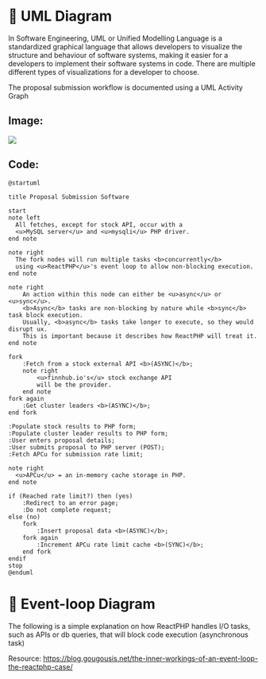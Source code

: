 # 🫡 UML Diagram
In Software Engineering, UML or Unified Modelling Language is a standardized graphical language that allows developers to visualize the structure and behaviour of software systems, making it easier for a developers to implement their software systems in code. There are multiple different types of visualizations for a developer to choose.

The proposal submission workflow is documented using a UML Activity Graph

## Image:

[![](https://img.plantuml.biz/plantuml/svg/TLHDJzj04BtxLyoDHA9m1veIKRL5waTAuD3ZUZs9LrdlclqW-D_tpJg1a1OfYkprp9lttipiTKmgfDpPgaecMQP5yBsFoj8orvs9qNX7IxzAMnMugafqvNnYihnA5T7SMbfnqYt7K-9dpNsYbGyKazSRcYzkJybhdGDjJMf94LAkykp7iFpzdIA79mvNvtb6oZLotWtnqPfoilYse2OO19nLZAzIj1fB1xDkfVPzor9hWsyDHrG0bv0TTTacqqDCKd4JwQgUQU_08R1BThWwhsT8pj6ujTIyOwKJgadLaqZyX2YotlUKF2bh_HRuxaDj8KXI-9brJl3bNLvmnH50nJkHRHpXBnQQf9KZnY47gbdggpWuNIJ3DhplNyyA4iZFnvDwjjE3JhnbL0_aLCeuthO6if7p9eLAv05nAj0FCKFUS2hnwgX6KXkqsBirQCA6CPLFANf8uO6sFjk66XD3HiFpymxoNcJAh-jzI0f6rgnLZamc4NgaWwdHgHQUxcqVsvO2guIWGq-bjGNrueiC6As2xp11usJnS-BWCASOCH4mcI___BoPYeJBadJKaU9bdgsCSsskpum_YSNpFPfk5SGMj488lO5GweD_CetCe02yS2jJfzRAk97WLqwaROxWXCLGI8Z_a9Ba8gcwMFW-MmL-O_N04HCRnMWn147TvK7GM-1teX-mJE2Nf7A_t-66ap8sxZz7MUbqy7q7CUuXJHQ_blTJ18zspnStULpbrviW21zhW79vDFFmLXAAfn-npcJSXuux7mPCF6u7aHeK7COoeEPXdysA9Z8DBJS71JvDfG6E9WF7wUZo7JSci4vbCR558O1T3z2nunUVlI2IzXsMNxZnO-O8gcmnWHFdHvoNkIf9jmxoqu5dAgd_3jHHptV9Ed0d5qPnwvNzJhJW7C6yZ04Up0etgk-hQppZ3luB)](https://editor.plantuml.com/uml/TLHDJzj04BtxLyoDHA9m1veIKRL5waTAuD3ZUZs9LrdlclqW-D_tpJg1a1OfYkprp9lttipiTKmgfDpPgaecMQP5yBsFoj8orvs9qNX7IxzAMnMugafqvNnYihnA5T7SMbfnqYt7K-9dpNsYbGyKazSRcYzkJybhdGDjJMf94LAkykp7iFpzdIA79mvNvtb6oZLotWtnqPfoilYse2OO19nLZAzIj1fB1xDkfVPzor9hWsyDHrG0bv0TTTacqqDCKd4JwQgUQU_08R1BThWwhsT8pj6ujTIyOwKJgadLaqZyX2YotlUKF2bh_HRuxaDj8KXI-9brJl3bNLvmnH50nJkHRHpXBnQQf9KZnY47gbdggpWuNIJ3DhplNyyA4iZFnvDwjjE3JhnbL0_aLCeuthO6if7p9eLAv05nAj0FCKFUS2hnwgX6KXkqsBirQCA6CPLFANf8uO6sFjk66XD3HiFpymxoNcJAh-jzI0f6rgnLZamc4NgaWwdHgHQUxcqVsvO2guIWGq-bjGNrueiC6As2xp11usJnS-BWCASOCH4mcI___BoPYeJBadJKaU9bdgsCSsskpum_YSNpFPfk5SGMj488lO5GweD_CetCe02yS2jJfzRAk97WLqwaROxWXCLGI8Z_a9Ba8gcwMFW-MmL-O_N04HCRnMWn147TvK7GM-1teX-mJE2Nf7A_t-66ap8sxZz7MUbqy7q7CUuXJHQ_blTJ18zspnStULpbrviW21zhW79vDFFmLXAAfn-npcJSXuux7mPCF6u7aHeK7COoeEPXdysA9Z8DBJS71JvDfG6E9WF7wUZo7JSci4vbCR558O1T3z2nunUVlI2IzXsMNxZnO-O8gcmnWHFdHvoNkIf9jmxoqu5dAgd_3jHHptV9Ed0d5qPnwvNzJhJW7C6yZ04Up0etgk-hQppZ3luB)

## Code:
```plantuml
@startuml

title Proposal Submission Software

start
note left
  All fetches, except for stock API, occur with a 
  <u>MySQL server</u> and <u>mysqli</u> PHP driver.
end note

note right
  The fork nodes will run multiple tasks <b>concurrently</b>
  using <u>ReactPHP</u>'s event loop to allow non-blocking execution.
end note

note right
    An action within this node can either be <u>async</u> or <u>sync</u>.
    <b>Async</b> tasks are non-blocking by nature while <b>sync</b> task block execution. 
    Usually, <b>async</b> tasks take longer to execute, so they would disrupt ux. 
    This is important because it describes how ReactPHP will treat it.
end note

fork
    :Fetch from a stock external API <b>(ASYNC)</b>;
    note right
        <u>finnhub.io's</u> stock exchange API 
        will be the provider.
    end note
fork again
    :Get cluster leaders <b>(ASYNC)</b>;
end fork

:Populate stock results to PHP form;
:Populate cluster leader results to PHP form;
:User enters proposal details;
:User submits proposal to PHP server (POST);
:Fetch APCu for submission rate limit;

note right
  <u>APCu</u> = an in-memory cache storage in PHP.
end note

if (Reached rate limit?) then (yes)
    :Redirect to an error page;
    :Do not complete request;
else (no)
    fork
        :Insert proposal data <b>(ASYNC)</b>;
    fork again
        :Increment APCu rate limit cache <b>(SYNC)</b>;
    end fork
endif
stop
@enduml
```
# 🔁 Event-loop Diagram

The following is a simple explanation on how ReactPHP handles I/O tasks, such as APIs or db queries, that will block code execution (asynchronous task)

Resource: https://blog.gougousis.net/the-inner-workings-of-an-event-loop-the-reactphp-case/
